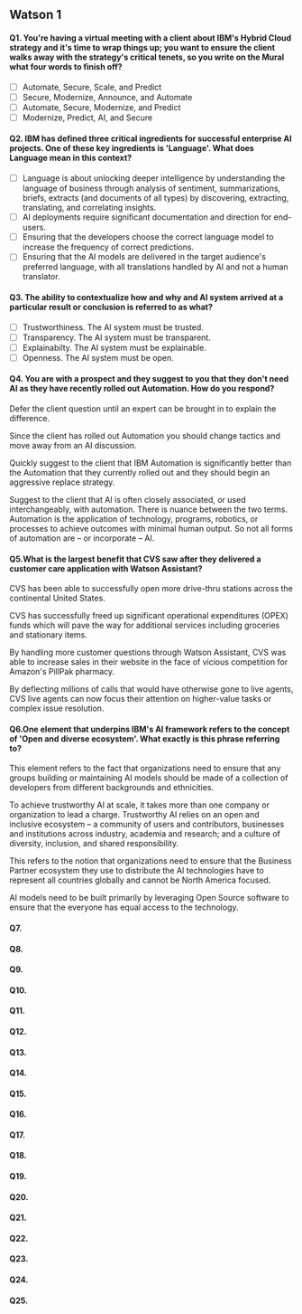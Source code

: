 ## Watson 1
#### Q1. You're having a virtual meeting with a client about IBM's Hybrid Cloud strategy and it's time to wrap things up; you want to ensure the client walks away with the strategy's critical tenets, so you write on the Mural what four words to finish off?

- [ ] Automate, Secure, Scale, and Predict
- [ ] Secure, Modernize, Announce, and Automate
- [ ] Automate, Secure, Modernize, and Predict
- [ ] Modernize, Predict, AI, and Secure

#### Q2. IBM has defined three critical ingredients for successful enterprise AI projects. One of these key ingredients is 'Language'. What does Language mean in this context?

- [ ] Language is about unlocking deeper intelligence by understanding the language of business through analysis of sentiment, summarizations, briefs, extracts (and documents of all types) by discovering, extracting, translating, and correlating insights.
- [ ] AI deployments require significant documentation and direction for end-users.
- [ ] Ensuring that the developers choose the correct language model to increase the frequency of correct predictions.
- [ ] Ensuring that the AI models are delivered in the target audience's preferred language, with all translations handled by AI and not a human translator.

#### Q3. The ability to contextualize how and why and AI system arrived at a particular result or conclusion is referred to as what?

- [ ] Trustworthiness. The AI system must be trusted.
- [ ] Transparency. The AI system must be transparent.
- [ ] Explainabilty. The AI system must be explainable.
- [ ] Openness. The AI system must be open.

#### Q4. You are with a prospect and they suggest to you that they don't need AI as they have recently rolled out Automation. How do you respond?


Defer the client question until an expert can be brought in to explain the difference.

Since the client has rolled out Automation you should change tactics and move away from an AI discussion.

Quickly suggest to the client that IBM Automation is significantly better than the Automation that they currently rolled out and they should begin an aggressive replace strategy.

Suggest to the client that AI is often closely associated, or used interchangeably, with automation. There is nuance between the two terms. Automation is the application of technology, programs, robotics, or processes to achieve outcomes with minimal human output. So not all forms of automation are – or incorporate – AI.



#### Q5.What is the largest benefit that CVS saw after they delivered a customer care application with Watson Assistant?


CVS has been able to successfully open more drive-thru stations across the continental United States.

CVS has successfully freed up significant operational expenditures (OPEX) funds which will pave the way for additional services including groceries and stationary items.

By handling more customer questions through Watson Assistant, CVS was able to increase sales in their website in the face of vicious competition for Amazon's PillPak pharmacy.

By deflecting millions of calls that would have otherwise gone to live agents, CVS live agents can now focus their attention on higher-value tasks or complex issue resolution.



#### Q6.One element that underpins IBM's AI framework refers to the concept of 'Open and diverse ecosystem'. What exactly is this phrase referring to?


This element refers to the fact that organizations need to ensure that any groups building or maintaining AI models should be made of a collection of developers from different backgrounds and ethnicities.

To achieve trustworthy AI at scale, it takes more than one company or organization to lead a charge. Trustworthy AI relies on an open and inclusive ecosystem – a community of users and contributors, businesses and institutions across industry, academia and research; and a culture of diversity, inclusion, and shared responsibility.

This refers to the notion that organizations need to ensure that the Business Partner ecosystem they use to distribute the AI technologies have to represent all countries globally and cannot be North America focused.

AI models need to be built primarily by leveraging Open Source software to ensure that the everyone has equal access to the technology.




#### Q7.



#### Q8.



#### Q9.

#### Q10.


#### Q11.


#### Q12.


#### Q13.

#### Q14.


#### Q15.


#### Q16.


#### Q17.



#### Q18.



#### Q19.


#### Q20.



#### Q21.


#### Q22.


#### Q23.


#### Q24.


#### Q25.


